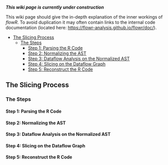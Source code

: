 ***This wiki page is currently under construction***

This wiki page should give the in-depth explanation of the inner workings of _flowR_. To avoid duplication it may often contain links to the internal code documentation (located here: <https://flowr-analysis.github.io/flowr/doc/>).

<!-- TOC -->
- [The Slicing Process](#the-slicing-process)
  - [The Steps](#the-steps)
    - [Step 1: Parsing the R Code](#step-1-parsing-the-r-code)
    - [Step 2: Normalizing the AST](#step-2-normalizing-the-ast)
    - [Step 3: Dataflow Analysis on the Normalized AST](#step-3-dataflow-analysis-on-the-normalized-ast)
    - [Step 4: Slicing on the Dataflow Graph](#step-4-slicing-on-the-dataflow-graph)
    - [Step 5: Reconstruct the R Code](#step-5-reconstruct-the-r-code)
<!-- TOC -->

## The Slicing Process

### The Steps

#### Step 1: Parsing the R Code

#### Step 2: Normalizing the AST

#### Step 3: Dataflow Analysis on the Normalized AST

#### Step 4: Slicing on the Dataflow Graph

#### Step 5: Reconstruct the R Code
